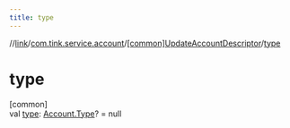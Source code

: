 ```yaml
---
title: type
---
```

//[link](../../../index.html)/[com.tink.service.account](../index.html)/[[common]UpdateAccountDescriptor](index.html)/[type](type.html)



# type



[common]\
val [type](type.html): [Account.Type](../../com.tink.model.account/[common]-account/-type/index.html)? = null




